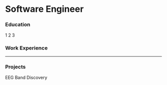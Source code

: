 # Software Engineer

### Education
1
2
3

### Work Experience
---

### Projects
EEG Band Discovery


